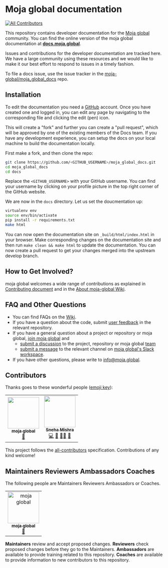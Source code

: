 # Moja global documentation

[![All Contributors](https://img.shields.io/badge/all_contributors-1-orange.svg?style=flat-square)](#contributors)

This repository contains developer documentation for the [Moja global](moja.global) community. You can find the online version of the moja global documentation at **[docs.moja.global](https://docs.moja.global/en/latest/)**.

Issues and contributions for the developer documentation are tracked here. We have a large community using these resources and we would like to make it our best effort to respond to issues in a timely fashion.

To file a docs issue, use the issue tracker in the [moja-global/moja_global_docs](https://github.com/moja-global/moja_global_docs) repo.

## Installation

To edit the documentation you need a [GitHub](github.com) account. Once you have created one and logged in, you can edit any page by navigating to the corresponding file and clicking the edit (pen) icon.

This will create a "fork" and further you can create a "pull request", which will be approved by one of the existing members of the Docs team. If you have any development experience, you can setup the docs on your local machine to build the documentation locally.

First make a fork, and then clone the repo:

```sh
git clone https://github.com/<GITHUB_USERNAME>/moja_global_docs.git
cd moja_global_docs
cd docs
```

Replace the `<GITHUB_USERNAME>` with your GitHub username. You can find your username by clicking on your profile picture in the top right corner of the GitHub website.

We are now in the `docs` directory. Let us set the doucmentation up:

```sh
virtualenv env
source env/bin/activate
pip install -r requirements.txt
make html
```

You can now open the documentation site on `_build/html/index.html` in your browser. Make corresponding changes on the documentation site and then run `make clean && make html` to update the documentation. You can now create a pull request to get your changes merged into the upstream develop branch.

## How to Get Involved?

moja global welcomes a wide range of contributions as explained in [Contributing document](https://github.com/moja-global/About-moja-global/blob/master/CONTRIBUTING.md) and in the [About moja-global Wiki](https://github.com/moja-global/.github/wiki).

## FAQ and Other Questions

* You can find FAQs on the [Wiki](https://github.com/moja.global/.github/wiki).
* If you have a question about the code, submit [user feedback](https://github.com/moja-global/About-moja-global/blob/master/Contributing/How-to-Provide-User-Feedback.md) in the relevant repository.
* If you have a general question about a project or repository or moja global, [join moja global](https://github.com/moja-global/About-moja-global/blob/master/Contributing/How-to-Join-moja-global.md) and 
    * [submit a discussion](https://help.github.com/en/articles/about-team-discussions) to the project, repository or moja global [team](https://github.com/orgs/moja-global/teams)
    * [submit a message](https://get.slack.help/hc/en-us/categories/200111606#send-messages) to the relevant channel on [moja global's Slack workspace](mojaglobal.slack.com).
* If you have other questions, please write to [info@moja.global](info@moja.global).


## Contributors

Thanks goes to these wonderful people ([emoji key](https://allcontributors.org/docs/en/emoji-key)):

<!-- ALL-CONTRIBUTORS-LIST:START - Do not remove or modify this section -->
<!-- prettier-ignore-start -->
<!-- markdownlint-disable -->
<table>
  <tr>
    <td align="center"><a href="http://moja.global"><img src="https://avatars1.githubusercontent.com/u/19564969?v=4?s=100" width="100px;" alt=""/><br /><sub><b>moja global</b></sub></a><br /><a href="#projectManagement-moja-global" title="Project Management">📆</a></td>
    <td align="center"><a href="https://github.com/Tlazypanda"><img src="https://avatars.githubusercontent.com/u/33183263?v=4?s=100" width="100px;" alt=""/><br /><sub><b>Sneha Mishra</b></sub></a><br /><a href="https://github.com/moja-global/moja_global_docs/commits?author=Tlazypanda" title="Code">💻</a> <a href="https://github.com/moja-global/moja_global_docs/commits?author=Tlazypanda" title="Documentation">📖</a> <a href="#mentoring-Tlazypanda" title="Mentoring">🧑‍🏫</a> <a href="https://github.com/moja-global/moja_global_docs/pulls?q=is%3Apr+reviewed-by%3ATlazypanda" title="Reviewed Pull Requests">👀</a></td>
  </tr>
</table>

<!-- markdownlint-restore -->
<!-- prettier-ignore-end -->

<!-- ALL-CONTRIBUTORS-LIST:END -->

This project follows the [all-contributors](https://github.com/all-contributors/all-contributors) specification. Contributions of any kind welcome!


## Maintainers Reviewers Ambassadors Coaches

The following people are Maintainers Reviewers Ambassadors or Coaches.
<table><tr><td align="center"><a href="http://moja.global"><img src="https://avatars1.githubusercontent.com/u/19564969?v=4" width="100px;" alt="moja global"/><br /><sub><b>moja global</b></sub></a><br /><a href="#projectManagement-moja-global" title="Project Management">📆</a></td></tr></table>


**Maintainers** review and accept proposed changes.
**Reviewers** check proposed changes before they go to the Maintainers.
**Ambassadors** are available to provide training related to this repository.
**Coaches** are available to provide information to new contributors to this repository.
